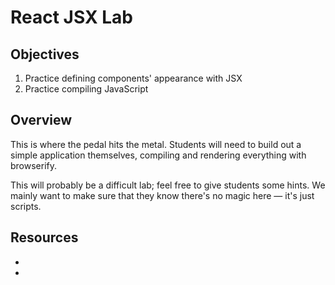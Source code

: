 # React JSX Lab

## Objectives

1. Practice defining components' appearance with JSX
2. Practice compiling JavaScript

## Overview

This is where the pedal hits the metal. Students will need to build out a simple
application themselves, compiling and rendering everything with browserify.

This will probably be a difficult lab; feel free to give students some hints. We
mainly want to make sure that they know there's no magic here — it's just
scripts.

## Resources

- [browserify]: https://github.com/substack/node-browserify
- [babelify]: https://github.com/babel/babelify
